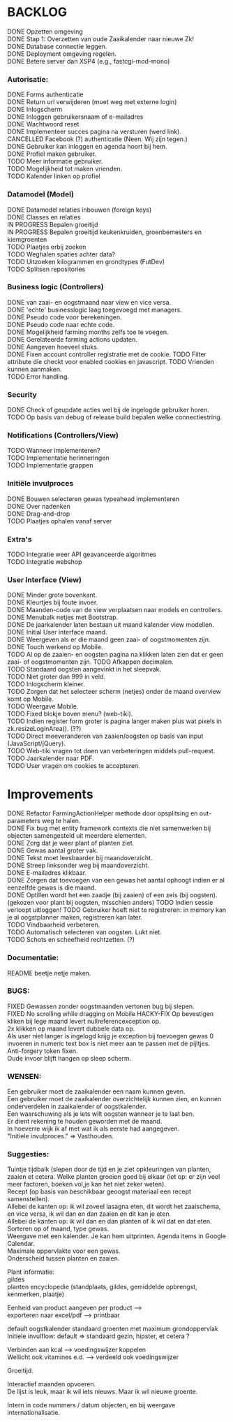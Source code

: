 # BACKLOG

DONE Opzetten omgeving  
DONE Stap 1: Overzetten van oude Zaaikalender naar nieuwe Zk!  
DONE Database connectie leggen.  
DONE Deployment omgeving regelen.  
DONE Betere server dan XSP4 (e.g., fastcgi-mod-mono)  

### Autorisatie:
DONE Forms authenticatie  
DONE Return url verwijderen (moet weg met externe login)  
DONE Inlogscherm  
DONE Inloggen gebruikersnaam of e-mailadres  
DONE Wachtwoord reset  
DONE Implementeer succes pagina na versturen (werd link).  
CANCELLED Facebook (?) authenticatie (Neen. Wij zijn tegen.)  
DONE Gebruiker kan inloggen en agenda hoort bij hem.  
DONE Profiel maken gebruiker.  
TODO Meer informatie gebruiker.  
TODO Mogelijkheid tot maken vrienden.  
TODO Kalender linken op profiel  

### Datamodel (Model)  
DONE Datamodel relaties inbouwen (foreign keys)  
DONE Classes en relaties  
IN PROGRESS Bepalen groeitijd  
IN PROGRESS Bepalen groeitijd keukenkruiden, groenbemesters en kiemgroenten  
TODO Plaatjes erbij zoeken  
TODO Weghalen spaties achter data?  
TODO Uitzoeken kilogrammen en grondtypes (FutDev)  
TODO Splitsen repositories  

### Business logic (Controllers)
DONE van zaai- en oogstmaand naar view en vice versa.  
DONE 'echte' businesslogic laag toegevoegd met managers.  
DONE Pseudo code voor berekeningen.  
DONE Pseudo code naar echte code.  
DONE Mogelijkheid farming months zelfs toe te voegen.  
DONE Gerelateerde farming actions updaten.  
DONE Aangeven hoeveel stuks.  
DONE Fixen account controller registratie met de cookie.
TODO Filter attribute die checkt voor enabled cookies en javascript.
TODO Vrienden kunnen aanmaken.  
TODO Error handling.  

### Security
DONE Check of geupdate acties wel bij de ingelogde gebruiker horen.  
TODO Op basis van debug of release build bepalen welke connectiestring.  

### Notifications (Controllers/View)
TODO Wanneer implementeren?  
TODO Implementatie herinneringen  
TODO Implementatie grappen  

### Initiële invulproces
DONE Bouwen selecteren gewas typeahead implementeren  
DONE Over nadenken  
DONE Drag-and-drop  
TODO Plaatjes ophalen vanaf server  

### Extra's
TODO Integratie weer API geavanceerde algoritmes  
TODO Integratie webshop  

### User Interface (View)
DONE Minder grote bovenkant.  
DONE Kleurtjes bij foute invoer.  
DONE Maanden-code van de view verplaatsen naar models en controllers.  
DONE Menubalk netjes met Bootstrap.  
DONE De jaarkalender laten bestaan uit maand kalender view modellen.  
DONE Initial User interface maand.  
DONE Weergeven als er die maand geen zaai- of oogstmomenten zijn.  
DONE Touch werkend op Mobile.  
TODO Al op de zaaien- en oogsten pagina na klikken laten zien dat er geen zaai- of oogstmomenten zijn.
TODO Afkappen decimalen.  
TODO Standaard oogsten aangevinkt in het sleepvak.  
TODO Niet groter dan 999 in veld.  
TODO Inlogscherm kleiner.  
TODO Zorgen dat het selecteer scherm (netjes) onder de maand overview komt op Mobile.  
TODO Weergave Mobile.  
TODO Fixed blokje boven menu? (web-tiki).  
TODO Indien register form groter is pagina langer maken plus wat pixels in zk.resizeLoginArea(). (??)  
TODO Direct meeveranderen van zaaien/oogsten op basis van input (JavaScript/jQuery).  
TODO Web-tiki vragen tot doen van verbeteringen middels pull-request. 
TODO Jaarkalender naar PDF.  
TODO User vragen om cookies te accepteren.

# Improvements
DONE Refactor FarmingActionHelper methode door opsplitsing en out-parameters weg te halen.  
DONE Fix bug met entity framework contexts die niet samenwerken bij objecten samengesteld uit meerdere elementen.  
DONE Zorg dat je weer plant of planten ziet.  
DONE Gewas aantal groter vak.  
DONE Tekst moet leesbaarder bij maandoverzicht.  
DONE Streep linksonder weg bij maandoverzicht.  
DONE E-mailadres klikbaar.  
DONE Zorgen dat toevoegen van een gewas het aantal ophoogt indien er al eenzelfde gewas is die maand.  
DONE Optillen wordt het een zaadje (bij zaaien) of een zeis (bij oogsten).(gekozen voor plant bij oogsten, misschien anders) 
TODO Indien sessie verloopt uitloggen! 
TODO Gebruiker hoeft niet te registreren: in memory kan je al oogstplanner maken, registreren kan later.  
TODO Vindbaarheid verbeteren.  
TODO Automatisch selecteren van oogsten. Lukt niet.  
TODO Schots en scheefheid rechtzetten. (?)  

### Documentatie:
README beetje netje maken.  

### BUGS:
FIXED Gewassen zonder oogstmaanden vertonen bug bij slepen.  
FIXED No scrolling while dragging on Mobile
HACKY-FIX Op bevestigen kliken bij lege maand levert nullreferencexception op.  
2x klikken op maand levert dubbele data op.  
Als user niet langer is ingelogd krijg je exception bij toevoegen gewas
0 invoeren in numeric text box is niet meer aan te passen met de pijltjes.  
Anti-forgery token fixen.  
Oude invoer blijft hangen op sleep scherm.  

### WENSEN:
Een gebruiker moet de zaaikalender een naam kunnen geven.  
Een gebruiker moet de zaaikalender overzichtelijk kunnen zien, en kunnen onderverdelen in zaaikalender of oogstkalender.  
Een waarschuwing als je iets wilt oogsten wanneer je te laat ben.  
Er dient rekening te houden geworden met de maand.  
In hoeverre wijk ik af met wat ik als eerste had aangegeven.  
"Initiele invulproces." => Vasthouden.  

### Suggesties:
Tuintje tijdbalk (slepen door de tijd en je ziet opkleuringen van planten, zaaien et cetera. 
Welke planten groeien goed bij elkaar (let op: er zijn veel meer factoren, boeken vol,je kan het niet zeker weten).  
Recept (op basis van beschikbaar geoogst materiaal een recept samenstellen).  
Allebei de kanten op: ik wil zoveel lasagna eten, dit wordt het zaaischema, en vice versa, ik wil dan en dan zaaien en dit kan je eten.  
Allebei de kanten op: ik wil dan en dan planten of ik wil dat en dat eten.  
Sorteren op of maand, type gewas.  
Weergave met een kalender. Je kan hem uitprinten. Agenda items in Google Calendar.  
Maximale oppervlakte voor een gewas.  
Onderscheid tussen planten en zaaien.  

Plant informatie:  
gildes  
planten encyclopedie (standplaats, gildes, gemiddelde opbrengst, kenmerken, plaatje)  

Eenheid van product aangeven per product -->  
exporteren naar excel/pdf --> printbaar  

default oogstkalender standaard groenten met maximum grondoppervlak  
Initiele invulflow: default => standaard gezin, hipster, et cetera ?  

Verbinden aan kcal --> voedingswijzer koppelen  
Wellicht ook vitamines e.d. --> verdeeld ook voedingswijzer  

Groeitijd.  

Interactief maanden opvoeren.  
De lijst is leuk, maar ik wil iets nieuws. Maar ik wil nieuwe groente.  

Intern in code nummers / datum objecten, en bij weergave internationalisatie.  
